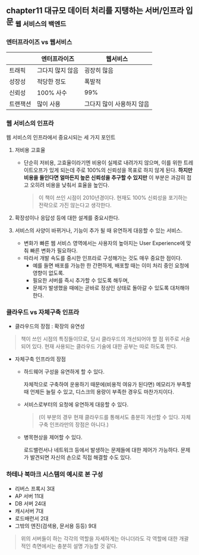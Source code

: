 ## chapter11 대규모 데이터 처리를 지탱하는 서버/인프라 입문 <sub>웹 서비스의 백엔드</sub>

### 엔터프라이즈 vs 웹서비스

|          | 엔터프라이즈     | 웹서비스                  |
| -------- | ---------------- | ------------------------- |
| 트래픽   | 그다지 많지 않음 | 굉장히 많음               |
| 성장성   | 적당한 정도      | 폭발적                    |
| 신뢰성   | 100% 사수        | 99%                       |
| 트랜잭션 | 많이 사용        | 그다지 많이 사용하지 않음 |

### 웹 서비스의 인프라

웹 서비스의 인프라에서 중요시되는 세 가지 포인트

1. 저비용 고효율 

   - 단순히 저비용, 고효율이라기엔 비용이 실제로 내려가지 않으며, 이를 위한 트레이트오프가 있게 되는데 주로 100%의 신뢰성을 목표로 하지 않게 된다. **하지만 비용을 들인다면 얼마든지 높은 신뢰성을 추구할 수 있지만** 이 부분은 과감히 접고 오히려 비용을 낮춰서 효율을 높인다.

     > 이 책이 쓰인 시점이 2010년경이다. 현재도 100% 신뢰성을 포기하는 전략으로 가진 않는다고 생각한다.

2. 확장성이나 응답성 등에 대한 설계를 중요시한다.

3. 서비스의 사양이 바뀌거나, 기능이 추가 될 때 유연하게 대응할 수 있는 서비스.

   - 변화가 빠른 웹 서비스 영역에서는 사용자의 높아지는 User Experience에 맞춰 빠른 변화가 필요하다.
   - 따라서 개발 속도를 중시한 인프라로 구성해가는 것도 매우 중요한 점이다. 
     - 예를 들면 배포를 가능한 한 간편하게, 배포할 때는 이미 처리 중인 요청에 영향이 없도록.
     - 필요한 서버를 즉시 추가할 수 있도록 해두며,
     - 문제가 발생했을 때에는 곧바로 정상인 상태로 돌아갈 수 있도록 대처해야한다.

### 클라우드 vs 자체구축 인프라

- 클라우드의 장점 : 확장의 유연성

> 책이 쓰인 시점의 특징들이므로, 당시 클라우드의 개선되어야 할 점 위주로 서술되어 있다. 현재 사용되는 클라우드 기술에 대한 공부는 따로 하도록 한다.

- 자체구축 인프라의 장점 

  - 하드웨어 구성을 유연하게 할 수 있다.

    자체적으로 구축하여 운용하기 때문에(비용적 여유가 된다면) 메모리가 부족할 때 언제든 늘릴 수 있고, 디스크의 용량이 부족한 경우도 마찬가지이다.

  - 서비스로부터의 요청에 유연하게 대응할 수 있다.

    > (이 부분의 경우 현재 클라우드를 통해서도 충분히 개선할 수 있다. 자체구축 인프라만의 장점은 아니다.)

  - 병목현상을 제어할 수 있다. 

    로드밸런서나 네트워크 등에서 발생하는 문제들에 대한 제어가 가능하다. 문제가 발견되면 자신의 손으로 직접 해결할 수도 있다. 



### 하테나 북마크 시스템의 예시로 본 구성

- 리버스 프록시 3대
- AP 서버 11대
- DB 서버 24대
- 캐시서버 7대
- 로드배런서 2대
- 그밖의 엔진(검색용, 문서용 등등) 9대

> 위의 서버들이 하는 각각의 역할을 자세하게는 아니더라도 각 역할에 대한 개괄적인 측면에서는 충분히 설명 가능할 것 같다.

